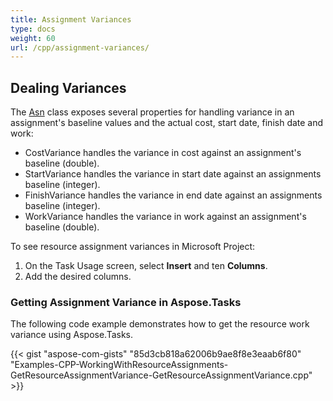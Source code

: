 ```yaml
---
title: Assignment Variances
type: docs
weight: 60
url: /cpp/assignment-variances/
---
```


## **Dealing Variances**
The [Asn](https://apireference.aspose.com/tasks/cpp/class/aspose.tasks.asn) class exposes several properties for handling variance in an assignment's baseline values and the actual cost, start date, finish date and work:

- CostVariance handles the variance in cost against an assignment's baseline (double).
- StartVariance handles the variance in start date against an assignments baseline (integer).
- FinishVariance handles the variance in end date against an assignments baseline (integer).
- WorkVariance handles the variance in work against an assignment's baseline (double).

To see resource assignment variances in Microsoft Project:

1. On the Task Usage screen, select **Insert** and ten **Columns**.
2. Add the desired columns.
### **Getting Assignment Variance in Aspose.Tasks**
The following code example demonstrates how to get the resource work variance using Aspose.Tasks.

{{< gist "aspose-com-gists" "85d3cb818a62006b9ae8f8e3eaab6f80" "Examples-CPP-WorkingWithResourceAssignments-GetResourceAssignmentVariance-GetResourceAssignmentVariance.cpp" >}}
